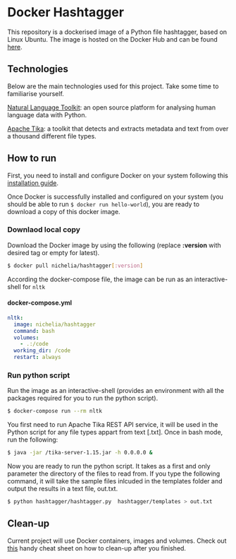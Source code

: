 Docker Hashtagger
=================

This repository is a dockerised image of a Python file hashtagger, based on Linux Ubuntu. The image is hosted on the Docker Hub and can be found [here][1].

## Technologies

Below are the main technologies used for this project. Take some time to familiarise yourself.

[Natural Language Toolkit][2]: an open source platform for analysing human language data with Python.

[Apache Tika][3]: a toolkit that detects and extracts metadata and text from over a thousand different file types.

## How to run

First, you need to install and configure Docker on your system following this [installation guide][4].

Once Docker is successfully installed and configured on your system (you should be able to run ```$ docker run hello-world```), you are ready to download a copy of this docker image.

### Downlaod local copy

Download the Docker image by using the following (replace **:version** with desired tag or empty for latest).

```bash
$ docker pull nichelia/hashtagger[:version]
```

According the docker-compose file, the image can be run as an interactive-shell for ```nltk```

#### docker-compose.yml

```yaml
nltk:
  image: nichelia/hashtagger
  command: bash
  volumes:
    - .:/code
  working_dir: /code
  restart: always
```

### Run python script

Run the image as an interactive-shell (provides an environment with all the packages required for you to run the python script).

```bash
$ docker-compose run --rm nltk
```

You first need to run Apache Tika REST API service, it will be used in the Python script for any file types appart from text [.txt]. Once in bash mode, run the following:

```bash
$ java -jar /tika-server-1.15.jar -h 0.0.0.0 &
```

Now you are ready to run the python script. It takes as a first and only parameter the directory of the files to read from. If you type the following command, it will take the sample files inlcuded in the templates folder and output the results in a text file, out.txt.

```bash
$ python hashtagger/hashtagger.py  hashtagger/templates > out.txt
```

## Clean-up

Current project will use Docker containers, images and volumes. Check out [this][5] handy cheat sheet on how to clean-up after you finished.

[1]:  https://cloud.docker.com/swarm/nichelia/repository/docker/nichelia/hastagger
[2]: http://www.nltk.org
[3]: https://tika.apache.org
[4]:  https://docs.docker.com/engine/installation
[5]: https://www.digitalocean.com/community/tutorials/how-to-remove-docker-images-containers-and-volumes